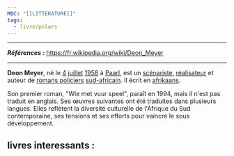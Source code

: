 ```yaml
---
MOC: "[[LITTERATURE]]"
tags:
  - livre/polars
---
```

---
***Références :*** https://fr.wikipedia.org/wiki/Deon_Meyer

---
**Deon Meyer**, né le [4](https://fr.wikipedia.org/wiki/4_juillet "4 juillet") [juillet](https://fr.wikipedia.org/wiki/Juillet_1958 "Juillet 1958") [1958](https://fr.wikipedia.org/wiki/1958_en_litt%C3%A9rature "1958 en littérature") à [Paarl](https://fr.wikipedia.org/wiki/Paarl "Paarl"), est un [scénariste](https://fr.wikipedia.org/wiki/Sc%C3%A9nario_\(film\) "Scénario (film)"), [réalisateur](https://fr.wikipedia.org/wiki/R%C3%A9alisateur "Réalisateur") et auteur de [romans policiers](https://fr.wikipedia.org/wiki/Roman_policier "Roman policier") [sud-africain](https://fr.wikipedia.org/wiki/Afrique_du_Sud "Afrique du Sud"). Il écrit en [afrikaans](https://fr.wikipedia.org/wiki/Afrikaans "Afrikaans").

Son premier roman, "Wie met vuur speel", paraît en 1994, mais il n'est pas traduit en anglais. Ses œuvres suivantes ont été traduites dans plusieurs langues. Elles reflètent la diversité culturelle de l'Afrique du Sud contemporaine, ses tensions et ses efforts pour vaincre le sous développement.

livres interessants : 
- 

